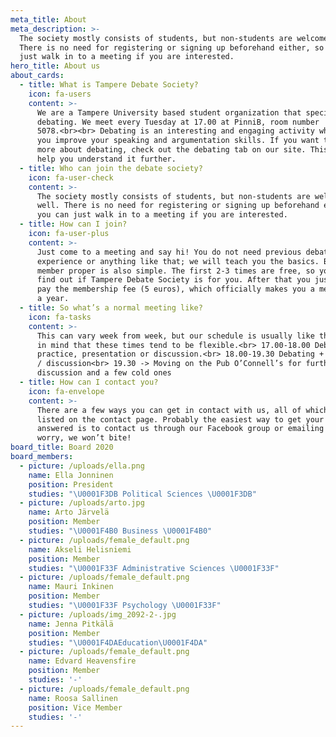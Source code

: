 ```yaml
---
meta_title: About
meta_description: >-
  The society mostly consists of students, but non-students are welcome as well.
  There is no need for registering or signing up beforehand either, so you can
  just walk in to a meeting if you are interested.
hero_title: About us
about_cards:
  - title: What is Tampere Debate Society?
    icon: fa-users
    content: >-
      We are a Tampere University based student organization that specializes in
      debating. We meet every Tuesday at 17.00 at PinniB, room number
      5078.<br><br> Debating is an interesting and engaging activity which helps
      you improve your speaking and argumentation skills. If you want to learn
      more about debating, check out the debating tab on our site. This should
      help you understand it further.
  - title: Who can join the debate society?
    icon: fa-user-check
    content: >-
      The society mostly consists of students, but non-students are welcome as
      well. There is no need for registering or signing up beforehand either, so
      you can just walk in to a meeting if you are interested.
  - title: How can I join?
    icon: fa-user-plus
    content: >-
      Just come to a meeting and say hi! You do not need previous debating
      experience or anything like that; we will teach you the basics. Becoming a
      member proper is also simple. The first 2-3 times are free, so you can
      find out if Tampere Debate Society is for you. After that you just need to
      pay the membership fee (5 euros), which officially makes you a member for
      a year.
  - title: So what’s a normal meeting like?
    icon: fa-tasks
    content: >-
      This can vary week from week, but our schedule is usually like this. Keep
      in mind that these times tend to be flexible.<br> 17.00-18.00 Debating
      practice, presentation or discussion.<br> 18.00-19.30 Debating + feedback
      / discussion<br> 19.30 -> Moving on the Pub O’Connell’s for further
      discussion and a few cold ones
  - title: How can I contact you?
    icon: fa-envelope
    content: >-
      There are a few ways you can get in contact with us, all of which are
      listed on the contact page. Probably the easiest way to get your question
      answered is to contact us through our Facebook group or emailing us. Don’t
      worry, we won’t bite!
board_title: Board 2020
board_members:
  - picture: /uploads/ella.png
    name: Ella Jonninen
    position: President
    studies: "\U0001F3DB Political Sciences \U0001F3DB"
  - picture: /uploads/arto.jpg
    name: Arto Järvelä
    position: Member
    studies: "\U0001F4B0 Business \U0001F4B0"
  - picture: /uploads/female_default.png
    name: Akseli Helisniemi
    position: Member
    studies: "\U0001F33F Administrative Sciences \U0001F33F"
  - picture: /uploads/female_default.png
    name: Mauri Inkinen
    position: Member
    studies: "\U0001F33F Psychology \U0001F33F"
  - picture: /uploads/img_2092-2-.jpg
    name: Jenna Pitkälä
    position: Member
    studies: "\U0001F4DAEducation\U0001F4DA"
  - picture: /uploads/female_default.png
    name: Edvard Heavensfire
    position: Member
    studies: '-'
  - picture: /uploads/female_default.png
    name: Roosa Sallinen
    position: Vice Member
    studies: '-'
---
```

